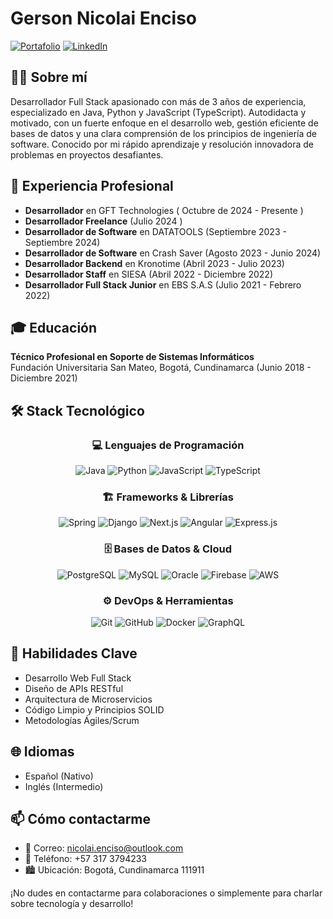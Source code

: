 # Gerson Nicolai Enciso

[![Portafolio](https://img.shields.io/badge/Portafolio-4285F4?style=for-the-badge&logo=google-chrome&logoColor=white)](https://gnencisomdev.netlify.app/)
[![LinkedIn](https://img.shields.io/badge/LinkedIn-0077B5?style=for-the-badge&logo=linkedin&logoColor=white)](https://www.linkedin.com/in/gnenciso)

## 👨‍💻 Sobre mí

Desarrollador Full Stack apasionado con más de 3 años de experiencia, especializado en Java, Python y JavaScript (TypeScript). Autodidacta y motivado, con un fuerte enfoque en el desarrollo web, gestión eficiente de bases de datos y una clara comprensión de los principios de ingeniería de software. Conocido por mi rápido aprendizaje y resolución innovadora de problemas en proyectos desafiantes.

## 🚀 Experiencia Profesional

- **Desarrollador** en GFT Technologies ( Octubre de 2024 - Presente )
- **Desarrollador Freelance** (Julio 2024 )
- **Desarrollador de Software** en DATATOOLS (Septiembre 2023 - Septiembre 2024)
- **Desarrollador de Software** en Crash Saver (Agosto 2023 - Junio 2024)
- **Desarrollador Backend** en Kronotime (Abril 2023 - Julio 2023)
- **Desarrollador Staff** en SIESA (Abril 2022 - Diciembre 2022)
- **Desarrollador Full Stack Junior** en EBS S.A.S (Julio 2021 - Febrero 2022)

## 🎓 Educación

**Técnico Profesional en Soporte de Sistemas Informáticos**  
Fundación Universitaria San Mateo, Bogotá, Cundinamarca (Junio 2018 - Diciembre 2021)

## 🛠️ Stack Tecnológico

<div align="center">

### 💻 **Lenguajes de Programación**
![Java](https://img.shields.io/badge/Java-ED8B00?style=for-the-badge&logo=openjdk&logoColor=white)
![Python](https://img.shields.io/badge/Python-3776AB?style=for-the-badge&logo=python&logoColor=white)
![JavaScript](https://img.shields.io/badge/JavaScript-F7DF1E?style=for-the-badge&logo=javascript&logoColor=black)
![TypeScript](https://img.shields.io/badge/TypeScript-007ACC?style=for-the-badge&logo=typescript&logoColor=white)

### 🏗️ **Frameworks & Librerías**
![Spring](https://img.shields.io/badge/Spring-6DB33F?style=for-the-badge&logo=spring&logoColor=white)
![Django](https://img.shields.io/badge/Django-092E20?style=for-the-badge&logo=django&logoColor=white)
![Next.js](https://img.shields.io/badge/Next.js-000000?style=for-the-badge&logo=next.js&logoColor=white)
![Angular](https://img.shields.io/badge/Angular-DD0031?style=for-the-badge&logo=angular&logoColor=white)
![Express.js](https://img.shields.io/badge/Express.js-000000?style=for-the-badge&logo=express&logoColor=white)

### 🗄️ **Bases de Datos & Cloud**
![PostgreSQL](https://img.shields.io/badge/PostgreSQL-316192?style=for-the-badge&logo=postgresql&logoColor=white)
![MySQL](https://img.shields.io/badge/MySQL-4479A1?style=for-the-badge&logo=mysql&logoColor=white)
![Oracle](https://img.shields.io/badge/Oracle-F80000?style=for-the-badge&logo=oracle&logoColor=white)
![Firebase](https://img.shields.io/badge/Firebase-FFCA28?style=for-the-badge&logo=firebase&logoColor=black)
![AWS](https://img.shields.io/badge/AWS-232F3E?style=for-the-badge&logo=amazon-aws&logoColor=white)

### ⚙️ **DevOps & Herramientas**
![Git](https://img.shields.io/badge/Git-F05032?style=for-the-badge&logo=git&logoColor=white)
![GitHub](https://img.shields.io/badge/GitHub-181717?style=for-the-badge&logo=github&logoColor=white)
![Docker](https://img.shields.io/badge/Docker-2496ED?style=for-the-badge&logo=docker&logoColor=white)
![GraphQL](https://img.shields.io/badge/GraphQL-E10098?style=for-the-badge&logo=graphql&logoColor=white)

</div>

## 🌟 Habilidades Clave

- Desarrollo Web Full Stack
- Diseño de APIs RESTful
- Arquitectura de Microservicios
- Código Limpio y Principios SOLID
- Metodologías Ágiles/Scrum

## 🌐 Idiomas

- Español (Nativo)
- Inglés (Intermedio)

## 📫 Cómo contactarme

- 📧 Correo: <nicolai.enciso@outlook.com>
- 📱 Teléfono: +57 317 3794233
- 🏙️ Ubicación: Bogotá, Cundinamarca 111911

¡No dudes en contactarme para colaboraciones o simplemente para charlar sobre tecnología y desarrollo!
